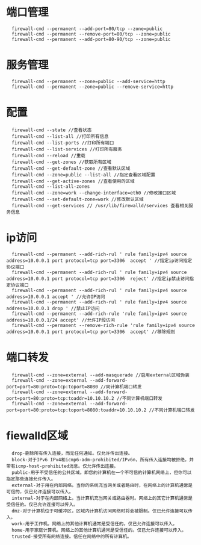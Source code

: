 # 端口管理

      firewall-cmd --permanent --add-port=80/tcp --zone=public
      firewall-cmd --permanent --remove-port=80/tcp --zone=public
      firewall-cmd --permanent --add-port=80-90/tcp --zone=public
# 服务管理

      firewall-cmd --permanent --zone=public --add-service=http
      firewall-cmd --permanent --zone=public --remove-service=http
# 配置

      firewall-cmd --state //查看状态
      firewall-cmd --list-all //打印所有信息
      firewall-cmd --list-ports //打印所有端口
      firewall-cmd --list-services //打印所有服务
      firewall-cmd --reload //重载
      firewall-cmd --get-zones //获取所有区域
      firewall-cmd --get-default-zone //查看默认区域
      firewall-cmd --zone=public --list-all //指定查看区域配置
      firewall-cmd --get-active-zones //查看使用的区域
      firewall-cmd --list-all-zones
      firewall-cmd --zone=work --change-interface=eth0 //修改接口区域
      firewall-cmd --set-default-zone=work //修改默认区域
      firewall-cmd --get-services // /usr/lib/firewalld/services 查看相关服务信息
# ip访问

      firewall-cmd --permanent --add-rich-rul ' rule family=ipv4 source address=10.0.0.1 port protocol=tcp port=3306  accept ' //指定ip访问指定协议端口
      firewall-cmd --permanent --add-rich-rul ' rule family=ipv4 source address=10.0.0.1 port protocol=tcp port=3306  reject' //指定ip禁止访问指定协议端口
      firewall-cmd --permanent --add-rich-rul ' rule family=ipv4 source address=10.0.0.1 accept ' //允许IP访问
      firewall-cmd --permanent --add-rich-rul ' rule family=ipv4 source address=10.0.0.1 drop ' //禁止IP访问
      firewall-cmd --permanent --add-rich-rule 'rule family=ipv4 source address=10.0.0.1/24 accept' //允许IP段访问
      firewall-cmd --permanent --remove-rich-rule 'rule family=ipv4 source address=10.0.0.1 port protocol=tcp port=3306  accept' //移除规则
# 端口转发

      firewall-cmd --zone=external --add-masquerade //启用external区域伪装
      firewall-cmd --zone=external --add-forward-port=port=80:proto=tcp:toport=8080 //同计算机端口转发
      firewall-cmd --zone=external --add-forward-port=port=80:proto=tcp:toaddr=10.10.10.2 //不同计算机端口转发
      firewall-cmd --zone=external --add-forward-port=port=80:proto=tcp:toport=8080:toaddr=10.10.10.2 //不同计算机端口转发
# fiewalld区域

      drop-删除所有传入连接，而无任何通知。仅允许传出连接。
      block-对于IPv6 IPv4和icmp6-adm-prohibited/IPv6n，所有传入连接均被拒绝，并带有icmp-host-prohibited消息。仅允许传出连接。
      public-用于不受信任的公共区域。即您的计算机在一个不可信的计算机网络上，但你可以指定那些连接允许传入。
      external-对于用在内部网络。当你的系统充当网关或者路由时，在网络上的计算机通常是可信的，仅已允许连接可以传入。
      internal-对于在内部网络上。当计算机充当网关或路由器时。网络上的其它计算机通常是受信任的。仅已允许连接可以传入。
      dmz-对于计算机位于可缓冲区，区域内计算机访问网络时将会被限制。仅已允许连接可以传入。
      work-用于工作机。网络上的其他计算机通常是受信任的。仅已允许连接可以传入。
      home-用于家庭计算机。网络上的其他计算机通常是受信任的。仅已允许连接可以传入。
      trusted-接受所有网络连接。信任在网络中的所有计算机。
# 

